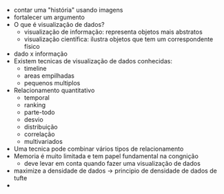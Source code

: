 - contar uma "história" usando imagens
- fortalecer um argumento
- O que é visualização de dados?
	- visualização de informação: representa objetos mais abstratos
	- visualização científica: ilustra objetos que tem um correspondente físico
- dado x informação
-  Existem tecnicas de visualização de dados conhecidas:
	- timeline
	- areas empilhadas
	- pequenos multiplos
- Relacionamento quantitativo
	- temporal
	- ranking
	- parte-todo
	- desvio
	- distribuição
	- correlação
	- multivariados
- Uma tecnica pode combinar vários tipos de relacionamento
- Memoria é muito limitada e tem papel fundamental na congnição
	- deve levar em conta quando fazer uma visualização de dados
- maximize a densidade de dados -> principio de densidade de dados de tufte
- 